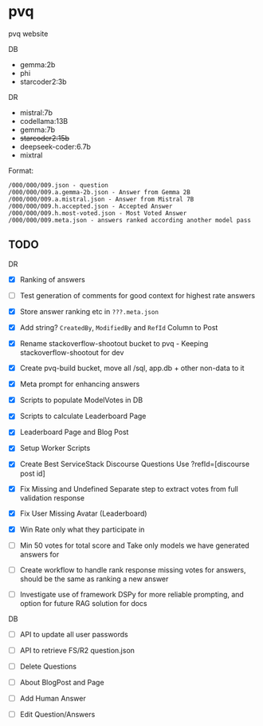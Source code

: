 # pvq
pvq website

DB
 - gemma:2b
 - phi
 - starcoder2:3b

DR
 - mistral:7b
 - codellama:13B
 - gemma:7b
 - ~~starcoder2:15b~~
 - deepseek-coder:6.7b
 - mixtral

Format:

    /000/000/009.json - question
    /000/000/009.a.gemma-2b.json - Answer from Gemma 2B
    /000/000/009.a.mistral.json - Answer from Mistral 7B
    /000/000/009.h.accepted.json - Accepted Answer
    /000/000/009.h.most-voted.json - Most Voted Answer
    /000/000/009.meta.json - answers ranked according another model pass


## TODO

DR

- [x] Ranking of answers
- [ ] Test generation of comments for good context for highest rate answers
- [x] Store answer ranking etc in `???.meta.json`
- [x] Add string? `CreatedBy`, `ModifiedBy` and `RefId` Column to Post
- [x] Rename stackoverflow-shootout bucket to pvq - Keeping stackoverflow-shootout for dev
- [x] Create pvq-build bucket, move all /sql, app.db + other non-data to it
- [x] Meta prompt for enhancing answers
- [x] Scripts to populate ModelVotes in DB
- [x] Scripts to calculate Leaderboard Page
- [x] Leaderboard Page and Blog Post
- [x] Setup Worker Scripts
- [x] Create Best ServiceStack Discourse Questions Use ?refId=[discourse post id]
- [x] Fix Missing and Undefined Separate step to extract votes from full validation response
- [x] Fix User Missing Avatar (Leaderboard)
- [x] Win Rate only what they participate in
- [ ] Min 50 votes for total score and Take only models we have generated answers for
- [ ] Create workflow to handle rank response missing votes for answers, should be the same as ranking a new answer
- [ ] Investigate use of framework DSPy for more reliable prompting, and option for future RAG solution for docs


DB

- [ ] API to update all user passwords
- [ ] API to retrieve FS/R2 question.json
- [ ] Delete Questions
- [ ] About BlogPost and Page
- [ ] Add Human Answer
- [ ] Edit Question/Answers

